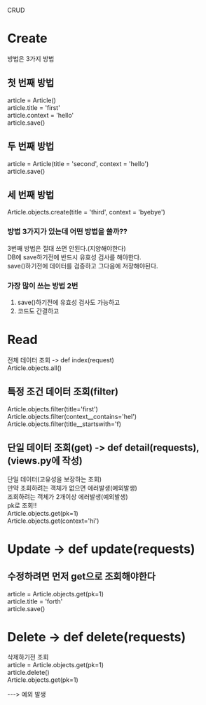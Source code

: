  CRUD
# Create
방법은 3가지 방법

## 첫 번째 방법
article = Article()  
article.title = 'first'  
article.context = 'hello'  
article.save()  

## 두 번째 방법
article = Article(title = 'second', context = 'hello')  
article.save()  

## 세 번째 방법
Article.objects.create(title = 'third', context = 'byebye')  

### 방법 3가지가 있는데 어떤 방법을 쓸까??
3번째 방법은 절대 쓰면 안된다.(지양해야한다)  
DB에 save하기전에 반드시 유효성 검사를 해야한다.  
save()하기전에 데이터를 검증하고 그다음에 저장해야된다.  

### 가장 많이 쓰는 방법 2번
1. save()하기전에 유효성 검사도 가능하고  
2. 코드도 간결하고  

# Read
전체 데이터 조회 -> def index(request)  
Article.objects.all()  

## 특정 조건 데이터 조회(filter)
Article.objects.filter(title='first')  
Article.objects.filter(context__contains='hel')  
Article.objects.filter(title__startswith='f)  

## 단일 데이터 조회(get) -> def detail(requests), (views.py에 작성)
단일 데이터(고유성을 보장하는 조회)  
만약 조회하려는 객체가 없으면 에러발생(예외발생)  
조회하려는 객체가 2개이상 에러발생(예외발생)  
pk로 조회!!  
Article.objects.get(pk=1)  
Article.objects.get(context='hi')  

# Update -> def update(requests)
## 수정하려면 먼저 get으로 조회해야한다
article = Article.objects.get(pk=1)  
article.title = 'forth'  
article.save()  

# Delete -> def delete(requests)
삭제하기전 조회  
article = Article.objects.get(pk=1)  
article.delete()  
Article.objects.get(pk=1)  

---> 예외 발생  